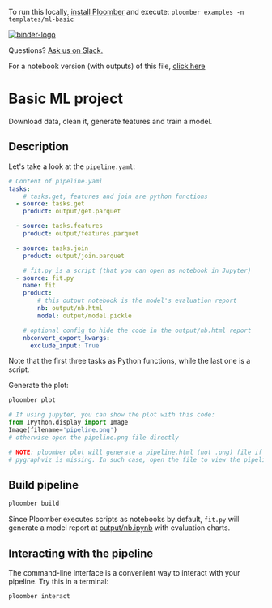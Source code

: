 <!-- start header -->
To run this locally, [install Ploomber](https://docs.ploomber.io/en/latest/get-started/quick-start.html) and execute: `ploomber examples -n templates/ml-basic`

[![binder-logo](https://raw.githubusercontent.com/ploomber/projects/master/_static/open-in-jupyterlab.svg)](https://binder.ploomber.io/v2/gh/ploomber/binder-env/main?urlpath=git-pull%3Frepo%3Dhttps%253A%252F%252Fgithub.com%252Fploomber%252Fprojects%26urlpath%3Dlab%252Ftree%252Fprojects%252Ftemplates/ml-basic%252FREADME.ipynb%26branch%3Dmaster)

Questions? [Ask us on Slack.](https://ploomber.io/community/)

For a notebook version (with outputs) of this file, [click here](https://github.com/ploomber/projects/blob/master/templates/ml-basic/README.ipynb)
<!-- end header -->



# Basic ML project

<!-- start description -->
Download data, clean it, generate features and train a model.
<!-- end description -->

## Description

Let's take a look at the `pipeline.yaml`:

<!-- #md -->
```yaml
# Content of pipeline.yaml
tasks:
    # tasks.get, features and join are python functions
  - source: tasks.get
    product: output/get.parquet

  - source: tasks.features
    product: output/features.parquet

  - source: tasks.join
    product: output/join.parquet

    # fit.py is a script (that you can open as notebook in Jupyter)
  - source: fit.py
    name: fit
    product:
        # this output notebook is the model's evaluation report
        nb: output/nb.html
        model: output/model.pickle

    # optional config to hide the code in the output/nb.html report
    nbconvert_export_kwargs:
      exclude_input: True
```
<!-- #endmd -->

Note that the first three tasks as Python functions, while the last one is a
script.

Generate the plot:

```bash
ploomber plot
```

```python
# If using jupyter, you can show the plot with this code:
from IPython.display import Image
Image(filename='pipeline.png')
# otherwise open the pipeline.png file directly

# NOTE: ploomber plot will generate a pipeline.html (not .png) file if
# pygraphviz is missing. In such case, open the file to view the pipeline plot
```

## Build pipeline

```bash
ploomber build
```

Since Ploomber executes scripts as notebooks by default, `fit.py` will
generate a model report at [output/nb.ipynb](output/nb.ipynb) with evaluation
charts.

## Interacting with the pipeline

The command-line interface is a convenient way to interact with your
pipeline. Try this in a terminal:

~~~bash
ploomber interact
~~~
